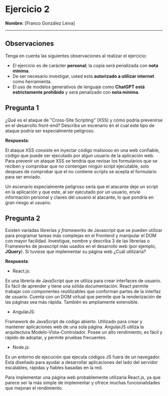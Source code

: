 # Ejercicio 2
**Nombre**: [Franco González Leiva]

---

## Observaciones
Tenga en cuenta las siguientes observaciones al realizar el ejercicio:

- El ejercicio es de carácter **personal**; la copia será penalizada con **nota mínima**.
- De ser necesario investigar, usted esta **autorizado a utilizar internet** como herramienta.
- El uso de modelos generativos de lenguaje como **ChatGPT está estrictamente prohibido** y será penalizado con **nota mínima**. 

## Pregunta 1

¿Qué es el ataque de "Cross-Site Scripting" (XSS) y cómo podría prevenirse en el desarrollo front-end? Describa un escenario en el cual este tipo de ataque podría ser especialmente peligroso.

**Respuesta**:

El ataque XSS consiste en inyectar código malisioso en una web confiable, código que puede ser ejecutado por algun usuario de la aplicación web. Para prevenir un ataque XSS se tendría que revisar los formularios que se reciben y comprobar que no contengan ningún script ejecutable, solo despues de comprobar que el no contiene scripts se acepta el formulario para ser enviado.

Un escenario especialmente peligroso sería que el atacante deje un script en la aplicación y que este, al ser ejecutado por un usuario, envie información personal y claves del usuario al atacante, lo que pondría en gran riesgo al usuario.



## Pregunta 2
Existen variadas librerías y *frameworks* de Javascript que se pueden utilizar para programar tareas más complejas en el Frontend y manipular el DOM con mayor facilidad. Investigue, nombre y describa 3 de las librerías o Frameworks de javascript más usados en el desarrollo web (por ejemplo, **JQuery**). Si tuviese que implementar su página web ¿Cuál utilizaría?   

**Respuesta**:

- React.js:

Es una librería de JavaScript que se utiliza para crear interfaces de usuario. Es fácil de aprender y tiene una sólida documentación. React permite trabajar con componentes reutilizables que conforman partes de la interfaz de usuario. Cuenta con un DOM virtual que permite que la renderización de las páginas sea más rápida. También es ampliamente extensible.

- AngularJS:

Framework de JavaScript de código abierto. Utilizado para crear y mantener aplicaciones web de una sola página. AngularJS utiliza la arquitectura Modelo-Vista-Controlador. Posee un alto rendimiento, es fácil y rápido de adoptar, y permite pruebas frecuentes.  

- Node.js:

Es un entorno de ejecución que ejecuta códigos JS fuera de un navegador. Esta diseñado para ayudar a desarrollar aplicaciones del lado del servidor escalables, rápidas y fiables basadas en la red.


Para implementar una página web probablemente utilizaria React.js, ya que parece ser la más simple de implementar y ofrece muchas funcionalidades que mejoran el rendimiento.
